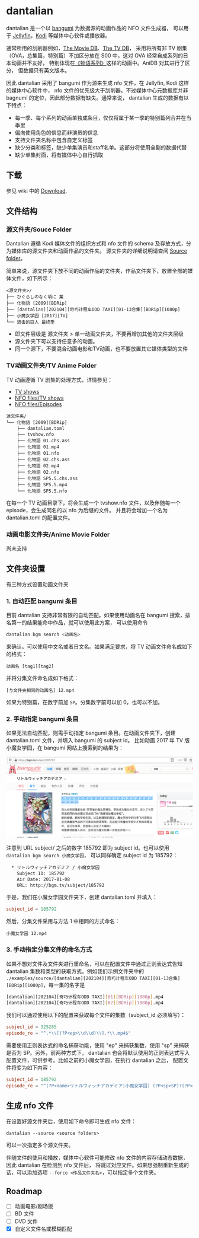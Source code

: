 # dantalian

dantalian 是一个以 [bangumi](https://bangumi.tv/) 为数据源的动画作品的 NFO 文件生成器，
可以用于 [Jellyfin](https://jellyfin.org/)，[Kodi](https://kodi.tv/) 等媒体中心软件或播放器。

通常所用的刮削器例如，[The Movie DB](https://www.themoviedb.org)、[The TV DB](https://thetvdb.com/)，
采用将所有非 TV 剧集（OVA，总集篇，特别篇）不加区分放在 S00 中，这对 OVA 经常自成系列的日本动画并不友好，
特别体现在[《物语系列》](https://www.themoviedb.org/tv/46195/season/0)这样的动画中。AniDB 对其进行了区分，
但数据只有英文版本。

因此 dantalian 采用了 bangumi 作为源来生成 nfo 文件，在 Jellyfin, Kodi 这样的媒体中心软件中，
nfo 文件的优先级大于刮削器。不过媒体中心元数据库并非 bagnumi 的定位，因此部分数据有缺失。通常来说，
dantalian 生成的数据有以下特点：

* 每一季、每个系列的动画单独成条目，仅仅将属于某一季的特别篇列合并在当季里
* 偏向使用角色的信息而非演员的信息
* 支持文件夹名称中包含自定义标签
* 缺少分类和标签，缺少单集演员和staff名单。这部分将使用全剧的数据代替
* 缺少单集封面，将有媒体中心自行抓取

## 下载

参见 wiki 中的 [Download](https://github.com/nanozuki/dantalian/wiki/Download).

## 文件结构

### 源文件夹/Souce Folder

Dantalian 遵循 Kodi 媒体文件的组织方式和 nfo 文件的 schema 及存放方式，分为媒体库的源文件夹和动画作品的文件夹。
源文件夹的详细说明请查阅 [Source folder](https://kodi.wiki/view/Source_folder)。

简单来说，源文件夹下放不同的动画作品的文件夹，作品文件夹下，放置全部的媒体文件，如下所示：

```
<源文件夹>/
├── ひぐらしのなく頃に 業
├── 化物語 [2009][BDRip]
├── [dantalian][202104][奇巧计程车ODD TAXI][01-13合集][BDRip][1080p]
├── 小魔女学园 [2017][TV]
└── 进击的巨人 最终季
```

* 即文件层级是 源文件夹 > 单一动画文件夹，不要再增加其他的文件夹层级
* 源文件夹下可以支持任意多的动画。
* 同一个源下，不要混合动画电影和TV动画，也不要放置其它媒体类型的文件

### TV动画文件夹/TV Anime Folder

TV 动画遵循 TV 剧集的处理方式，详情参见：
* [TV shows](https://kodi.wiki/view/Naming_video_files/TV_shows)
* [NFO files/TV shows](https://kodi.wiki/view/NFO_files/TV_shows)
* [NFO files/Episodes](https://kodi.wiki/view/NFO_files/Episodes)

```
源文件夹/
└── 化物語 [2009][BDRip]
    ├── dantalian.toml
    ├── tvshow.nfo
    ├── 化物語 01.chs.ass
    ├── 化物語 01.mp4
    ├── 化物語 01.nfo
    ├── 化物語 02.chs.ass
    ├── 化物語 02.mp4
    ├── 化物語 02.nfo
    ├── 化物語 SP5.5.chs.ass
    ├── 化物語 SP5.5.mp4
    └── 化物語 SP5.5.nfo
```

在每一个 TV 动画目录下，将会生成一个 tvshow.nfo 文件，以及伴随每一个 episode，会生成同名的以 nfo 为后缀的文件。
并且将会增加一个名为 dantalian.toml 的配置文件。

### 动画电影文件夹/Anime Movie Folder

尚未支持

## 文件夹设置

有三种方式设置动画文件夹

### 1. 自动匹配 bangumi 条目

目前 dantalian 支持非常有限的自动匹配。如果使用动画名在 bangumi 搜索，排名第一的结果能命中作品，就可以使用此方案，
可以使用命令 

```sh
dantalian bgm search <动画名>
```

来确认。可以使用中文名或者日文名。如果满足要求，将 TV 动画文件命名成如下的格式：

```
动画名 [tag1][tag2]
```

并将分集文件命名成如下格式：

```
[与文件夹相同的动画名] 12.mp4
```

如果为特别篇，在数字前加 `SP`。分集数字前可以加 0，也可以不加。

### 2. 手动指定 bangumi 条目

如果无法自动匹配，则需手动指定 bangumi 条目。在动画文件夹下，创建 dantalian.toml 文件，并填入 bangumi 的 subject id。
比如动画 2017 年 TV 版小魔女学园，在 bangumi 网站上搜索到的结果为：

![bangumi subject 185792](./imgs/subject_185792.png)

注意到 URL subject/ 之后的数字 185792 即为 subject id。也可以使用 `dantalian bgm search 小魔女学园`， 可以同样确定 subject id 为 185792：

```
  * リトルウィッチアカデミア / 小魔女学园
    Subject ID: 185792
    Air Date: 2017-01-08
    URL: http://bgm.tv/subject/185792
```

于是，我们在小魔女学园文件夹下，创建 dantalian.toml 并填入：

```toml
subject_id = 185792
```

然后，分集文件采用与方法 1 中相同的方式命名：

```
小魔女学园 12.mp4
```

### 3. 手动指定分集文件的命名方式

如果不想对文件及文件夹进行重命名，可以在配置文件中通过正则表达式告知 dantalian 集数和类型的获取方式。例如我们示例文件夹中的 `./examples/source/[dantalian][202104][奇巧计程车ODD TAXI][01-13合集][BDRip][1080p]`，每一集的名字是

```sh
[dantalian][202104][奇巧计程车ODD TAXI][01][BDRip][1080p].mp4
[dantalian][202104][奇巧计程车ODD TAXI][02][BDRip][1080p].mp4
```

我们可以通过使用以下的配置来获取每个文件的集数（subject_id 必须填写）：

```toml
subject_id = 325285
episode_re = "^.*\\[(?P<ep>\\d\\d)\\].*\\.mp4$"
```

需要使用正则表达式的命名捕获功能，使用 "ep" 来捕获集数，使用 "sp" 来捕获是否为 SP。另外，前两种方式下，
dantalian 也会将默认使用的正则表达式写入配置文件，可供参考。比如之前的小魔女学园，在执行 dantalian 之后，
配置文件将变为如下内容：

```toml
subject_id = 185792
episode_re = "^(?P<name>リトルウィッチアカデミア|小魔女学园) (?P<sp>SP)?(?P<ep>[.\\d]+)\\."
```

## 生成 nfo 文件

在设置好源文件夹后，使用如下命令即可生成 nfo 文件：

```
dantalian --source <source folders>
```

可以一次指定多个源文件夹。

伴随文件的使用和播放，媒体中心软件可能修改 nfo 文件的内容存储动态数据，因此 dantalian 在检测到 nfo 文件后，
将跳过对应文件。如果想强制重新生成的话，可以添加选项 `--force <作品文件夹名>`，可以指定多个文件夹。

## Roadmap

- [ ] 动画电影/剧场版
- [ ] BD 文件
- [ ] DVD 文件
- [x] 自定义文件名或模糊匹配
